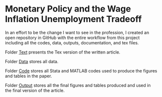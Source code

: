 # Monetary Policy and the Wage Inflation Unemployment Tradeoff

In an effort to be the change I want to see in the profession, I created an open repository in GitHub with the entire workflow from this project including all the codes, data, outputs, documentation, and tex files.

Folder [Text](https://github.com/RicardoGabriel/Monetary-Policy-and-the-Wage-Inflation---Unemployment-Tradeoff/tree/main/Text) presents the Tex version of the written article.

Folder [Data](https://github.com/RicardoGabriel/Monetary-Policy-and-the-Wage-Inflation---Unemployment-Tradeoff/tree/main/Data) stores all data.

Folder [Code](https://github.com/RicardoGabriel/Monetary-Policy-and-the-Wage-Inflation---Unemployment-Tradeoff/tree/main/Code) stores all Stata and MATLAB codes used to produce the figures and tables in the paper.

Folder [Output](https://github.com/RicardoGabriel/Monetary-Policy-and-the-Wage-Inflation---Unemployment-Tradeoff/tree/main/Output) stores all the final figures and tables produced and used in the final version of the article.

